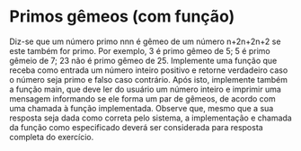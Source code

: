 # Primos gêmeos (com função) #

Diz-se que um número primo nnn​ é gêmeo de um número n+2n+2n+2​ se este também for primo. Por exemplo, 3 é primo gêmeo de 5; 5 é primo gêmeio de 7; 23 não é primo gêmeo de 25. Implemente uma função que receba como entrada um número inteiro positivo e retorne verdadeiro caso o número seja primo e falso caso contrário. Após isto, implemente também a função main, que deve ler do usuário um número inteiro e imprimir uma mensagem informando se ele forma um par de gêmeos, de acordo com uma chamada à função implementada. Observe que, mesmo que a sua resposta seja dada como correta pelo sistema, a implementação e chamada da função como especificado deverá ser considerada para resposta completa do exercício.
